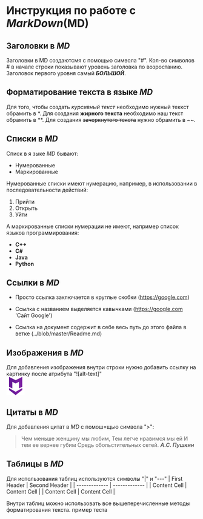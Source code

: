 # Инструкция по работе с ***MarkDown***(MD)


## Заголовки в *MD*
Заголовки в MD создаютсмя с помощью символа "#". Кол-во символов # в начале строки показывают уровень заголовка по возростанию. Заголовок первого уровня самый ***БОЛЬШОЙ***.


## Форматирование текста в языке *MD*
Для того, чтобы создать *курсивный текст* необходимо нужный теккст обрамить в *. Для создания **жирного текста** необходимо наш текст обрамить в **. Для создания ~~зачеркнутого текста~~ нужно обрамить в ~~.


## Списки в *MD*
Списк в я зыке *MD*  бывают:
- Нумерованные
- Маркированные


Нумерованные списки имеют нумерацию, например, в использовании в последовательности действий:
1. Прийти
2. Открыть
3. Уйти


А маркированные списки нумерации не имеют, например список языков программирования:
- **C++**
- **C#**
- **Java**
- **Python**

## Ссылки в *MD*
- Просто ссылка заключается в круглые скобки (https://google.com)

- Сcылка с названием выделяется кавычками (https://google.com 'Сайт Google')

- Ссылка на документ содержит в себе весь путь до этого файла в ветке (../blob/master/Readme.md)

## Изображения в *MD*

Для добавления изображения внутри строки нужно добавить ссылку на картинку после атрибута "![alt-text]"  
![alt-text](https://github.com/adam-p/markdown-here/raw/master/src/common/images/icon48.png "Cиреневое M")


## Цитаты в *MD*

Для добавления цитат в *MD* с помош=щью символа ">":

>Чем меньше женщину мы любим,
>Тем легче нравимся мы ей
>И тем ее вернее губим
>Средь обольстительных сетей.
***А.С. Пушкин***

## Таблицы в *MD*
Для использования таблиц используются символы "|" и "---"
| First Header  | Second Header |
| ------------- | ------------- |
| Content Cell  | Content Cell  |
| Content Cell  | Content Cell  |

Внутри таблиц можно использовать все вышеперечисленные методы форматирования текста.
пример теста

